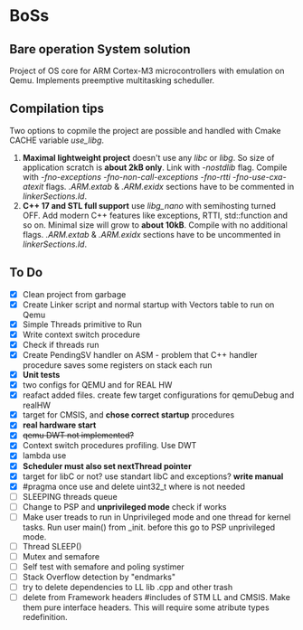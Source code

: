 # BoSs

## Bare operation System solution

Project of OS core for ARM Cortex-M3 microcontrollers with emulation on Qemu.
Implements preemptive multitasking scheduller.

## Compilation tips

Two options to copmile the project are possible and handled with Cmake CACHE variable *use_libg*.

1. **Maximal lightweight project** doesn't use any *libc* or *libg*. So size of application scratch is **about 2kB only**. Link with *-nostdlib* flag. Compile with *-fno-exceptions -fno-non-call-exceptions -fno-rtti -fno-use-cxa-atexit* flags. *.ARM.extab* & *.ARM.exidx* sections have to be commented in *linkerSections.ld*.
2. **C++ 17 and STL full support** use *libg_nano* with semihosting turned OFF. Add modern C++ features like exceptions, RTTI, std::function and so on. Minimal size will grow to **about 10kB**. Compile with no additional flags. *.ARM.extab* & *.ARM.exidx* sections have to be uncommented in *linkerSections.ld*.

## To Do

- [x] Clean project from garbage
- [x] Create Linker script and normal startup with Vectors table to run on Qemu
- [x] Simple Threads primitive to Run
- [x] Write context switch procedure
- [x] Check if threads run
- [x] Create PendingSV handler on ASM - problem that C++ handler procedure saves some registers on stack each run
- [x] **Unit tests**
- [x] two configs for QEMU and for REAL HW
- [x] reafact added files. create few target configurations for qemuDebug and realHW
- [x] target for CMSIS, and **chose correct startup** procedures
- [x] **real hardware start**
- [x] ~~qemu DWT not implemented?~~
- [x] Context switch procedures profiling. Use DWT
- [x] lambda use
- [x] **Scheduler must also set nextThread pointer**
- [x] target for libC or not? use standart libC and exceptions? **write manual**
- [x] #pragma once use and delete uint32_t where is not needed
- [ ] SLEEPING threads queue
- [ ] Change to PSP and **unprivileged mode** check if works
- [ ] Make user treads to run in Unprivileged mode and one thread for kernel tasks. Run user main() from _init. before this go to PSP unprivileged mode.
- [ ] Thread SLEEP()
- [ ] Mutex and semafore
- [ ] Self test with semafore and poling systimer
- [ ] Stack Overflow detection by "endmarks"
- [ ] try to delete dependencies to LL lib .cpp and other trash
- [ ] delete from Framework headers #includes of STM LL and CMSIS. Make them pure interface headers. This will require some atribute types redefinition.

